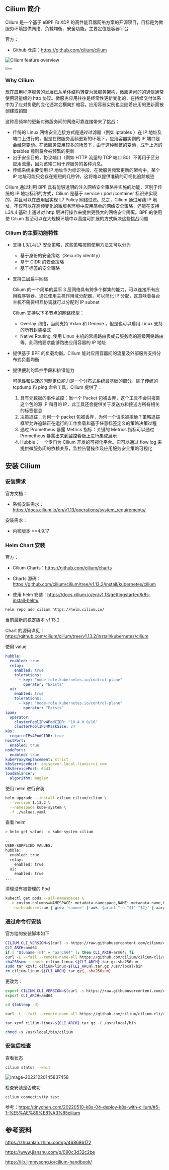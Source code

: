 ## Cilium 简介

Cilium 是一个基于 eBPF 和 XDP 的高性能容器网络方案的开源项目，目标是为微服务环境提供网络、负载均衡、安全功能，主要定位是容器平台

官方：

- Github 仓库：<https://github.com/cilium/cilium>

![Cilium feature overview](.assets/Cilium%E7%AE%80%E4%BB%8B/cilium_overview.png)

<img src=".assets/Cilium%E7%AE%80%E4%BB%8B/9885453-6b09787b4b207027.png" alt="img" style="zoom: 50%;" />

### Why Cilium

现在应用程序服务的发展已从单体结构转变为微服务架构，微服务间的的通信通常使用轻量级的 http 协议。微服务应用往往是经常性更新变化的，在持续交付体系中为了应对负载的变化通常会横向扩缩容，应用容器实例也会随着应用的更新而被创建或销毁

这种高频率的更新对微服务间的网络可靠连接带来了挑战：

- 传统的 Linux 网络安全连接方式是通过过滤器（例如 iptables ）在 IP 地址及端口上进行的，但是在微服务高频更新的环境下，应用容器实例的 IP 端口是会经常变动。在微服务应用较多的场景下，由于这种频繁的变动，成千上万的 iptables 规则将会被频繁的更新
- 出于安全目的，协议端口（例如 HTTP 流量的 TCP 端口 80）不再用于区分应用流量，因为该端口用于跨服务的各种消息。
- 传统系统主要使用 IP 地址作为标识手段，在微服务频繁更新的架构中，某个 IP 地址可能只会存在短短的几秒钟，这将难以提供准确的可视化追踪痕迹

Cilium 通过利用 BPF 具有能够透明的注入网络安全策略并实施的功能，区别于传统的 IP 地址标识的方式，Cilium 是基于 service / pod /container 标识来实现的，并且可以在应用层实现 L7 Policy 网络过滤。总之，Cilium 通过解藕 IP 地址，不仅可以在高频变化的微服务环境中应用简单的网络安全策略，还能在支持 L3/L4 基础上通过对 http 层进行操作来提供更强大的网络安全隔离。BPF 的使用使 Cilium 甚至可以在大规模环境中以高度可扩展的方式解决这些挑战问题

### Cilium 的主要功能特性

- 支持 L3/L4/L7 安全策略，这些策略按照使用方法又可以分为

  - 基于身份的安全策略（Security identity）
  - 基于 CIDR 的安全策略
  - 基于标签的安全策略

- 支持三层扁平网络

  Cilium 的一个简单的扁平 3 层网络具有跨多个群集的能力，可以连接所有应用程序容器。通过使用主机作用域分配器，可以简化 IP 分配，这意味着每台主机不需要相互协调就可以分配到 IP subnet

  Cilium 支持以下多节点的网络模型：

  - Overlay 网络，当前支持 Vxlan 和 Geneve ，但是也可以启用 Linux 支持的所有封装格式
  - Native Routing, 使用 Linux 主机的常规路由表或云服务商的高级网络路由等。此网络要求能够路由应用容器的 IP 地址

- 提供基于 BPF 的负载均衡。Cilium 能对应用容器间的流量及外部服务支持分布式负载均衡

- 提供便利的监控手段和排错能力

  可见性和快速的问题定位能力是一个分布式系统最基础的部分。除了传统的 tcpdump 和 ping 命令工具，Cilium 提供了：

  1. 具有元数据的事件监控：当一个 Packet 包被丢弃，这个工具不会只报告这个包的源 IP 和目的 IP，此工具还会提供关于发送方和接送方所有相关的标签信息
  2. 决策追踪：为何一个 packet 包被丢弃，为何一个请求被拒绝？策略追踪框架允许追踪正在运行的工作负载和基于任意标签定义的策略决策过程
  3. 通过 Prometheus 暴露 Metrics 指标：关键的 Metrics 指标可以通过 Prometheus 暴露出来到监控看板上进行集成展示
  4. Hubble：一个专门为 Cilium 开发的可视化平台。它可以通过 flow log 来提供微服务间的依赖关系，监控告警操作及应用服务安全策略可视化

## 安装 Cilium

### 安装需求

官方文档：

- 系统安装需求：https://docs.cilium.io/en/v1.13/operations/system_requirements/

安装需求：

- 内核版本 >=4.9.17

### Helm Chart 安装

官方：

- Cilium Charts：<https://github.com/cilium/charts>
- Charts 源码：<https://github.com/cilium/cilium/tree/v1.13.2/install/kubernetes/cilium>

- 使用 helm 安装：<https://docs.cilium.io/en/v1.13/gettingstarted/k8s-install-helm/>

```bash
helm repo add cilium https://helm.cilium.io/
```

当前最新的稳定版本 v1.13.2

Chart 的源码详见：<https://github.com/cilium/cilium/tree/v1.13.2/install/kubernetes/cilium>

使用 value

```yaml
hubble:
  enabled: true
  relay:
    enabled: true
    tolerations:
      - key: "node-role.kubernetes.io/control-plane"
        operator: "Exists"
  ui:
    enabled: true
    tolerations:
      - key: "node-role.kubernetes.io/control-plane"
        operator: "Exists"
ipam:
  operator:
    clusterPoolIPv4PodCIDR: "10.4.0.0/16"
    clusterPoolIPv4MaskSize: 24
k8s:
  requireIPv4PodCIDR: true
hostPort:
  enabled: true
nodePort:
  enabled: true
kubeProxyReplacement: strict
k8sServiceHost: apiserver.local.liaosirui.com
k8sServicePort: 6443
loadBalancer:
  algorithm: maglev

```

使用 helm 进行安装

```bash
helm upgrade --install cilium cilium/cilium \
  --version 1.13.2 \
  --namespace kube-system \
  -f ./values.yaml
```

查看 helm

```bash
> helm get values -n kube-system cilium

...
USER-SUPPLIED VALUES:
hubble:
  enabled: true
  relay:
    enabled: true
  ui:
    enabled: true
...
```

清理没有被管理的 Pod

```bash
kubectl get pods --all-namespaces \
  -o custom-columns=NAMESPACE:.metadata.namespace,NAME:.metadata.name,HOSTNETWORK:.spec.hostNetwork \
  --no-headers=true | grep '<none>' | awk '{print "-n "$1" "$2}' | xargs -L 1 -r kubectl delete pod --force
```

### 通过命令行安装

官方给的安装脚本如下

```bash
CILIUM_CLI_VERSION=$(curl -s https://raw.githubusercontent.com/cilium/cilium-cli/master/stable.txt)
CLI_ARCH=amd64
if [ "$(uname -m)" = "aarch64" ]; then CLI_ARCH=arm64; fi
curl -L --fail --remote-name-all https://github.com/cilium/cilium-cli/releases/download/${CILIUM_CLI_VERSION}/cilium-linux-${CLI_ARCH}.tar.gz{,.sha256sum}
sha256sum --check cilium-linux-${CLI_ARCH}.tar.gz.sha256sum
sudo tar xzvfC cilium-linux-${CLI_ARCH}.tar.gz /usr/local/bin
rm cilium-linux-${CLI_ARCH}.tar.gz{,.sha256sum}
```

更改为：

```bash
export CILIUM_CLI_VERSION=$(curl -s https://raw.githubusercontent.com/cilium/cilium-cli/master/stable.txt)
export CLI_ARCH=amd64

cd $(mktemp -d)

curl -L --fail --remote-name-all https://github.com/cilium/cilium-cli/releases/download/${CILIUM_CLI_VERSION}/cilium-linux-${CLI_ARCH}.tar.gz

tar xzvf cilium-linux-${CLI_ARCH}.tar.gz -C /usr/local/bin

chmod +x /usr/local/bin/cilium
```

### 安装后检查

查看状态

```bash
cilium status --wait
```

![image-20221220145837458](.assets/Cilium%E7%AE%80%E4%BB%8B/image-20221220145837458.png)

检查安装是否成功

```bash
cilium connectivity test
```

参考：<https://tinychen.com/20220510-k8s-04-deploy-k8s-with-cilium/#5-1-%E5%AE%89%E8%A3%85cilium>

## 参考资料

https://zhuanlan.zhihu.com/p/468686172

<https://www.jianshu.com/p/090c3d32c2be>

https://lib.jimmysong.io/cilium-handbook/